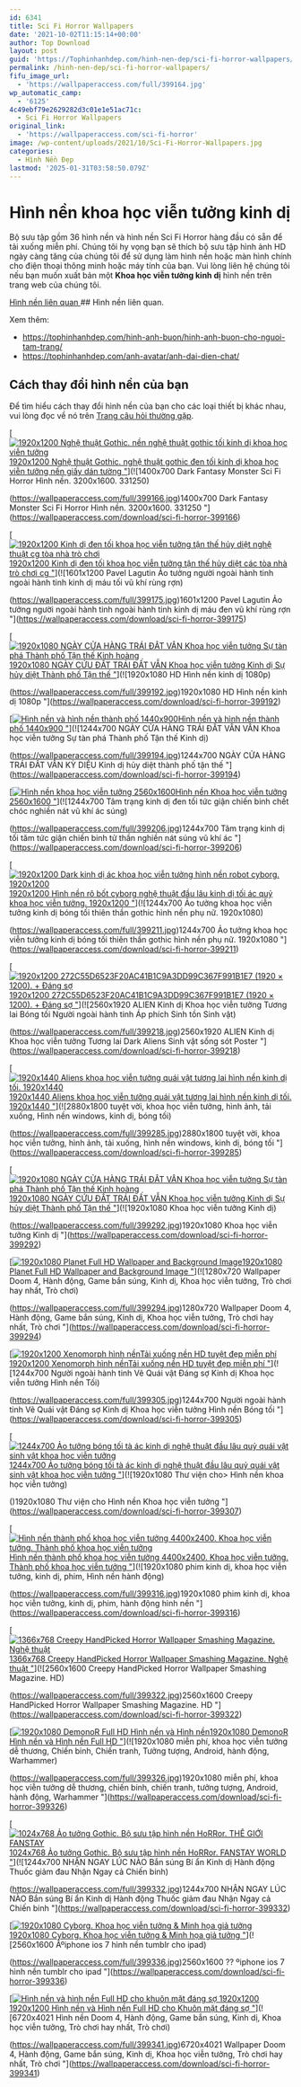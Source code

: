 ```yaml
---
id: 6341
title: Sci Fi Horror Wallpapers
date: '2021-10-02T11:15:14+00:00'
author: Top Download
layout: post
guid: 'https://Tophinhanhdep.com/hinh-nen-dep/sci-fi-horror-wallpapers/'
permalink: /hinh-nen-dep/sci-fi-horror-wallpapers/
fifu_image_url:
  - 'https://wallpaperaccess.com/full/399164.jpg'
wp_automatic_camp:
  - '6125'
4c49ebf79e2629282d3c01e1e51ac71c:
  - Sci Fi Horror Wallpapers
original_link:
  - 'https://wallpaperaccess.com/sci-fi-horror'
image: /wp-content/uploads/2021/10/Sci-Fi-Horror-Wallpapers.jpg
categories:
  - Hình Nền Đẹp
lastmod: '2025-01-31T03:58:50.079Z'
---
```

# Hình nền khoa học viễn tưởng kinh dị

Bộ sưu tập gồm 36 hình nền và hình nền Sci Fi Horror hàng đầu có sẵn để tải xuống miễn phí. Chúng tôi hy vọng bạn sẽ thích bộ sưu tập hình ảnh HD ngày càng tăng của chúng tôi để sử dụng làm hình nền hoặc màn hình chính cho điện thoại thông minh hoặc máy tính của bạn. Vui lòng liên hệ chúng tôi nếu bạn muốn xuất bản một **Khoa học viễn tưởng kinh dị** hình nền trên trang web của chúng tôi.

[Hình nền liên quan ](#related) ## Hình nền liên quan.

   
 Xem thêm:

   
- <https://tophinhanhdep.com/hinh-anh-buon/hinh-anh-buon-cho-nguoi-tam-trang/>
- <https://tophinhanhdep.com/anh-avatar/anh-dai-dien-chat/>

## Cách thay đổi hình nền của bạn

Để tìm hiểu cách thay đổi hình nền của bạn cho các loại thiết bị khác nhau, vui lòng đọc về nó trên [Trang câu hỏi thường gặp](https://tophinhanhdep.com/faq/).

  
[[![1920x1200 Nghệ thuật Gothic.  nền nghệ thuật gothic tối kinh dị khoa học viễn tưởng](https://wallpaperaccess.com/full/399164.jpg)1920x1200 Nghệ thuật Gothic. nghệ thuật gothic đen tối kinh dị khoa học viễn tưởng nền giấy dán tường "](https://wallpaperaccess.com/download/sci-fi-horror-399164)](![1400x700 Dark Fantasy Monster Sci Fi Horror Hình nền.  3200x1600.  331250)

(https://wallpaperaccess.com/full/399166.jpg)1400x700 Dark Fantasy Monster Sci Fi Horror Hình nền. 3200x1600. 331250 "](https://wallpaperaccess.com/download/sci-fi-horror-399166)

[[![1920x1200 Kinh dị đen tối khoa học viễn tưởng tận thế hủy diệt nghệ thuật cg tòa nhà trò chơi](https://wallpaperaccess.com/full/399168.jpg)1920x1200 Kinh dị đen tối khoa học viễn tưởng tận thế hủy diệt các tòa nhà trò chơi cg "](https://wallpaperaccess.com/download/sci-fi-horror-399168)](![1601x1200 Pavel Lagutin Ảo tưởng người ngoài hành tinh ngoài hành tinh kinh dị máu tối vũ khí rùng rợn)

(https://wallpaperaccess.com/full/399175.jpg)1601x1200 Pavel Lagutin Ảo tưởng người ngoài hành tinh ngoài hành tinh kinh dị máu đen vũ khí rùng rợn "](https://wallpaperaccess.com/download/sci-fi-horror-399175)

[[![1920x1080 NGÀY CỬA HÀNG TRÁI ĐẤT VẪN Khoa học viễn tưởng Sự tàn phá Thành phố Tận thế Kinh hoàng](https://wallpaperaccess.com/full/399182.jpg)1920x1080 NGÀY CỨU ĐẤT TRÁI ĐẤT VẪN Khoa học viễn tưởng Kinh dị Sự hủy diệt Thành phố Tận thế "](https://wallpaperaccess.com/download/sci-fi-horror-399182)](![1920x1080 HD Hình nền kinh dị 1080p)

(https://wallpaperaccess.com/full/399192.jpg)1920x1080 HD Hình nền kinh dị 1080p "](https://wallpaperaccess.com/download/sci-fi-horror-399192)

[[![Hình nền và hình nền thành phố 1440x900](https://wallpaperaccess.com/full/399193.jpg)Hình nền và hình nền thành phố 1440x900 "](https://wallpaperaccess.com/download/sci-fi-horror-399193)](![1244x700 NGÀY CỬA HÀNG TRÁI ĐẤT VẪN VẪN Khoa học viễn tưởng Sự tàn phá Thành phố Tận thế Kinh dị)

(https://wallpaperaccess.com/full/399194.jpg)1244x700 NGÀY CỬA HÀNG TRÁI ĐẤT VẪN KỲ DIỆU Kinh dị hủy diệt thành phố tận thế "](https://wallpaperaccess.com/download/sci-fi-horror-399194)

[[![Hình nền khoa học viễn tưởng 2560x1600](https://wallpaperaccess.com/full/399195.jpg)Hình nền Khoa học viễn tưởng 2560x1600 "](https://wallpaperaccess.com/download/sci-fi-horror-399195)](![1244x700 Tâm trạng kinh dị đen tối tức giận chiến binh chết chóc nghiền nát vũ khí ác súng)

(https://wallpaperaccess.com/full/399206.jpg)1244x700 Tâm trạng kinh dị tối tăm tức giận chiến binh tử thần nghiền nát súng vũ khí ác "](https://wallpaperaccess.com/download/sci-fi-horror-399206)

[[![1920x1200 Dark kinh dị ác khoa học viễn tưởng hình nền robot cyborg.  1920x1200](https://wallpaperaccess.com/full/399207.jpg)1920x1200 Hình nền rô bốt cyborg nghệ thuật đầu lâu kinh dị tối ác quỷ khoa học viễn tưởng. 1920x1200 "](https://wallpaperaccess.com/download/sci-fi-horror-399207)](![1244x700 Ảo tưởng khoa học viễn tưởng kinh dị bóng tối thiên thần gothic hình nền phụ nữ.  1920x1080)

(https://wallpaperaccess.com/full/399211.jpg)1244x700 Ảo tưởng khoa học viễn tưởng kinh dị bóng tối thiên thần gothic hình nền phụ nữ. 1920x1080 "](https://wallpaperaccess.com/download/sci-fi-horror-399211)

[[![1920x1200 272C55D6523F20AC41B1C9A3DD99C367F991B1E7 (1920 × 1200).  + Đáng sợ](https://wallpaperaccess.com/full/399215.jpg)1920x1200 272C55D6523F20AC41B1C9A3DD99C367F991B1E7 (1920 × 1200). + Đáng sợ "](https://wallpaperaccess.com/download/sci-fi-horror-399215)](![2560x1920 ALIEN Kinh dị Khoa học viễn tưởng Tương lai Bóng tối Người ngoài hành tinh Áp phích Sinh tồn Sinh vật)

(https://wallpaperaccess.com/full/399218.jpg)2560x1920 ALIEN Kinh dị Khoa học viễn tưởng Tương lai Dark Aliens Sinh vật sống sót Poster "](https://wallpaperaccess.com/download/sci-fi-horror-399218)

[[![1920x1440 Aliens khoa học viễn tưởng quái vật tương lai hình nền kinh dị tối.  1920x1440](https://wallpaperaccess.com/full/399276.jpg)1920x1440 Aliens khoa học viễn tưởng quái vật tương lai hình nền kinh dị tối. 1920x1440 "](https://wallpaperaccess.com/download/sci-fi-horror-399276)](![2880x1800 tuyệt vời, khoa học viễn tưởng, hình ảnh, tải xuống, Hình nền windows, kinh dị, bóng tối)

(https://wallpaperaccess.com/full/399285.jpg)2880x1800 tuyệt vời, khoa học viễn tưởng, hình ảnh, tải xuống, hình nền windows, kinh dị, bóng tối "](https://wallpaperaccess.com/download/sci-fi-horror-399285)

[[![1920x1080 NGÀY CỬA HÀNG TRÁI ĐẤT VẪN Khoa học viễn tưởng Sự tàn phá Thành phố Tận thế Kinh hoàng](https://wallpaperaccess.com/full/399286.jpg)1920x1080 NGÀY CỨU ĐẤT TRÁI ĐẤT VẪN Khoa học viễn tưởng Kinh dị Sự hủy diệt Thành phố Tận thế "](https://wallpaperaccess.com/download/sci-fi-horror-399286)](![1920x1080 Khoa học viễn tưởng Kinh dị)

(https://wallpaperaccess.com/full/399292.jpg)1920x1080 Khoa học viễn tưởng Kinh dị "](https://wallpaperaccess.com/download/sci-fi-horror-399292)

[[![1920x1080 Planet Full HD Wallpaper and Background Image](https://wallpaperaccess.com/full/399293.jpg)1920x1080 Planet Full HD Wallpaper and Background Image "](https://wallpaperaccess.com/download/sci-fi-horror-399293)](![1280x720 Wallpaper Doom 4, Hành động, Game bắn súng, Kinh dị, Khoa học viễn tưởng, Trò chơi hay nhất, Trò chơi)

(https://wallpaperaccess.com/full/399294.jpg)1280x720 Wallpaper Doom 4, Hành động, Game bắn súng, Kinh dị, Khoa học viễn tưởng, Trò chơi hay nhất, Trò chơi "](https://wallpaperaccess.com/download/sci-fi-horror-399294)

[[![1920x1200 Xenomorph hình nềnTải xuống nền HD tuyệt đẹp miễn phí](https://wallpaperaccess.com/full/399296.jpg)1920x1200 Xenomorph hình nềnTải xuống nền HD tuyệt đẹp miễn phí "](https://wallpaperaccess.com/download/sci-fi-horror-399296)](![1244x700 Người ngoài hành tinh Vẽ Quái vật Đáng sợ Kinh dị Khoa học viễn tưởng Hình nền Tối)

(https://wallpaperaccess.com/full/399305.jpg)1244x700 Người ngoài hành tinh Vẽ Quái vật Đáng sợ Kinh dị Khoa học viễn tưởng Hình nền Bóng tối "](https://wallpaperaccess.com/download/sci-fi-horror-399305)

[[![1244x700 Ảo tưởng bóng tối tà ác kinh dị nghệ thuật đầu lâu quỷ quái vật sinh vật khoa học viễn tưởng](https://wallpaperaccess.com/full/399306.jpg)1244x700 Ảo tưởng bóng tối tà ác kinh dị nghệ thuật đầu lâu quỷ quái vật sinh vật khoa học viễn tưởng "](https://wallpaperaccess.com/download/sci-fi-horror-399306)](![1920x1080 Thư viện cho> Hình nền khoa học viễn tưởng)

()1920x1080 Thư viện cho Hình nền Khoa học viễn tưởng "](https://wallpaperaccess.com/download/sci-fi-horror-399307)

[[![Hình nền thành phố khoa học viễn tưởng 4400x2400.  Khoa học viễn tưởng.  Thành phố khoa học viễn tưởng](https://wallpaperaccess.com/full/399314.jpg)Hình nền thành phố khoa học viễn tưởng 4400x2400. Khoa học viễn tưởng. Thành phố khoa học viễn tưởng "](https://wallpaperaccess.com/download/sci-fi-horror-399314)](![1920x1080 phim kinh dị, khoa học viễn tưởng, kinh dị, phim, Hình nền hành động)

(https://wallpaperaccess.com/full/399316.jpg)1920x1080 phim kinh dị, khoa học viễn tưởng, kinh dị, phim, hành động hình nền "](https://wallpaperaccess.com/download/sci-fi-horror-399316)

[[![1366x768 Creepy HandPicked Horror Wallpaper Smashing Magazine.  Nghệ thuật](https://wallpaperaccess.com/full/162435.jpg)1366x768 Creepy HandPicked Horror Wallpaper Smashing Magazine. Nghệ thuật "](https://wallpaperaccess.com/download/sci-fi-horror-162435)](![2560x1600 Creepy HandPicked Horror Wallpaper Smashing Magazine.  HD)

(https://wallpaperaccess.com/full/399322.jpg)2560x1600 Creepy HandPicked Horror Wallpaper Smashing Magazine. HD "](https://wallpaperaccess.com/download/sci-fi-horror-399322)

[[![1920x1080 DemonoR Full HD Hình nền và Hình nền](https://wallpaperaccess.com/full/399325.jpg)1920x1080 DemonoR Hình nền và Hình nền Full HD "](https://wallpaperaccess.com/download/sci-fi-horror-399325)](![1920x1080 miễn phí, khoa học viễn tưởng dễ thương, Chiến binh, Chiến tranh, Tưởng tượng, Android, hành động, Warhammer)

(https://wallpaperaccess.com/full/399326.jpg)1920x1080 miễn phí, khoa học viễn tưởng dễ thương, chiến binh, chiến tranh, tưởng tượng, Android, hành động, Warhammer "](https://wallpaperaccess.com/download/sci-fi-horror-399326)

[[![1024x768 Ảo tưởng Gothic.  Bộ sưu tập hình nền HoRRor.  THẾ GIỚI FANSTAY](https://wallpaperaccess.com/full/399328.jpg)1024x768 Ảo tưởng Gothic. Bộ sưu tập hình nền HoRRor. FANSTAY WORLD "](https://wallpaperaccess.com/download/sci-fi-horror-399328)](![1244x700 NHẬN NGAY LÚC NÀO Bắn súng Bí ẩn Kinh dị Hành động Thuốc giảm đau Nhận Ngay cả Chiến binh)

(https://wallpaperaccess.com/full/399332.jpg)1244x700 NHẬN NGAY LÚC NÀO Bắn súng Bí ẩn Kinh dị Hành động Thuốc giảm đau Nhận Ngay cả Chiến binh "](https://wallpaperaccess.com/download/sci-fi-horror-399332)

[[![1920x1080 Cyborg.  Khoa học viễn tưởng & Minh họa giả tưởng](https://wallpaperaccess.com/full/399335.jpg)1920x1080 Cyborg. Khoa học viễn tưởng &amp; Minh họa giả tưởng "](https://wallpaperaccess.com/download/sci-fi-horror-399335)](![2560x1600 Âºiphone ios 7 hình nền tumblr cho ipad)

(https://wallpaperaccess.com/full/399336.jpg)2560x1600 ?? ºiphone ios 7 hình nền tumblr cho ipad "](https://wallpaperaccess.com/download/sci-fi-horror-399336)

[[![Hình nền và hình nền Full HD cho khuôn mặt đáng sợ 1920x1200](https://wallpaperaccess.com/full/399340.jpg)1920x1200 Hình nền và Hình nền Full HD cho Khuôn mặt đáng sợ "](https://wallpaperaccess.com/download/sci-fi-horror-399340)](![6720x4021 Hình nền Doom 4, Hành động, Game bắn súng, Kinh dị, Khoa học viễn tưởng, Trò chơi hay nhất, Trò chơi)

(https://wallpaperaccess.com/full/399341.jpg)6720x4021 Wallpaper Doom 4, Hành động, Game bắn súng, Kinh dị, Khoa học viễn tưởng, Trò chơi hay nhất, Trò chơi "](https://wallpaperaccess.com/download/sci-fi-horror-399341)
